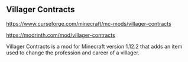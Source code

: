 ## Villager Contracts
https://www.curseforge.com/minecraft/mc-mods/villager-contracts

https://modrinth.com/mod/villager-contracts

Villager Contracts is a mod for Minecraft version 1.12.2 that adds an item used to change the profession and career of a villager.
